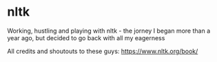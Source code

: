 # nltk
Working, hustling and playing with nltk - the jorney I began more than a year ago, but decided to go back with all my eagerness

All credits and shoutouts to these guys: https://www.nltk.org/book/

